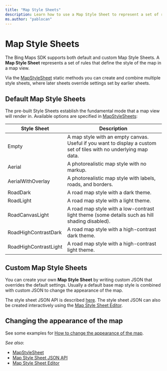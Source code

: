 ```yaml
---
title: "Map Style Sheets"
description: Learn how to use a Map Style Sheet to represent a set of rules that define the style of the map.
ms.author: "pablocan"
---
```


# Map Style Sheets

The Bing Maps SDK supports both default and custom Map Style Sheets.
A **Map Style Sheet** represents a set of rules that define the style of the map in a map view.

Via the [MapStyleSheet](../map-control-api/MapStyleSheet-class.md) static methods you can
create and combine multiple style sheets, where later sheets override settings set by earlier sheets.

## Default Map Style Sheets

The pre-built Style Sheets establish the fundamental mode that a map view will render in.
Available options are specified in [MapStyleSheets](../map-control-api/MapStyleSheets-class.md):

| Style Sheet                 | Description |
| ----------------------------| ----------- |
| Empty                       | A map style with an empty canvas. Useful if you want to display a custom set of tiles with no underlying map data. |
| Aerial                      | A photorealistic map style with no markup. |
| AerialWithOverlay           | A photorealistic map style with labels, roads, and borders. |
| RoadDark                    | A road map style with a dark theme. |
| RoadLight                   | A road map style with a light theme. |
| RoadCanvasLight             | A road map style with a low-contrast light theme (some details such as hill shading disabled). |
| RoadHighContrastDark        | A road map style with a high-contrast dark theme. |
| RoadHighContrastLight       | A road map style with a high-contrast light theme. |

## Custom Map Style Sheets

You can create your own **Map Style Sheet** by writing custom JSON that overrides the default settings.
Usually a default base map style is combined with custom JSON to change the appearance of the map.

The style sheet JSON API is described [here](/bingmaps/styling/map-style-sheet-entries).
The style sheet JSON can also be created interactively using the [Map Style Sheet Editor](https://www.microsoft.com/p/map-style-sheet-editor/9nbhtcjt72ft).

## Changing the appearance of the map

See some examples for [How to change the appearance of the map](change-map-appearance.md).

_See also_:
* [MapStyleSheet](../map-control-api/MapStyleSheet-class.md)
* [Map Style Sheet JSON API](/bingmaps/styling/map-style-sheet-entries)
* [Map Style Sheet Editor](https://www.microsoft.com/p/map-style-sheet-editor/9nbhtcjt72ft)
